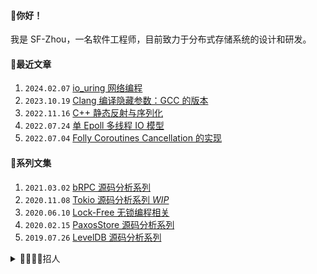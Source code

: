#### 👋你好！
我是 SF-Zhou，一名软件工程师，目前致力于分布式存储系统的设计和研发。

#### 📝最近文章
1. `2024.02.07` [io_uring 网络编程](https://sf-zhou.github.io/linux/io_uring_network_programming.html)
1. `2023.10.19` [Clang 编译隐藏参数：GCC 的版本](https://sf-zhou.github.io/programming/clang_select_gcc_toolchain.html)
1. `2022.11.16` [C++ 静态反射与序列化](https://sf-zhou.github.io/programming/cpp_static_reflection.html)
1. `2022.07.24` [单 Epoll 多线程 IO 模型](https://sf-zhou.github.io/linux/single_epoll_multi_workers.html)
1. `2022.07.04` [Folly Coroutines Cancellation 的实现](https://sf-zhou.github.io/coroutine/folly_coro_cancellation.html)

#### 📘系列文集
1. `2021.03.02` [bRPC 源码分析系列](https://sf-zhou.github.io/#/bRPC)
1. `2020.11.08` [Tokio 源码分析系列 *WIP*](https://sf-zhou.github.io/#/Tokio)
1. `2020.06.10` [Lock-Free 无锁编程相关](https://sf-zhou.github.io/#/Lock-Free)
1. `2020.02.15` [PaxosStore 源码分析系列](https://sf-zhou.github.io/#/Paxos)
1. `2019.07.26` [LevelDB 源码分析系列](https://sf-zhou.github.io/#/LevelDB)

<details>
<summary>👩‍💼🧑‍💼招人</summary>

如果你对存储、内核、C++ 感兴趣并且最近在看机会，我应该可以帮你内推。坐标杭州，行业量化，[点我发送简历](mailto:sf.zhou@high-flyer.cn)。同时在招 AI 平台开发和深度学习工程师，欢迎丢简历～

</details>

